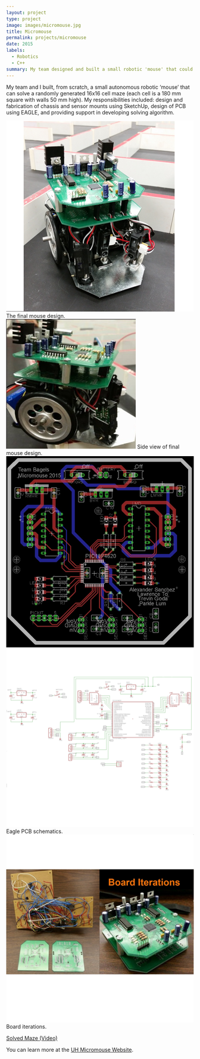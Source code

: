 ```yaml
---
layout: project
type: project
image: images/micromouse.jpg
title: Micromouse
permalink: projects/micromouse
date: 2015
labels:
  - Robotics
  - C++
summary: My team designed and built a small robotic 'mouse' that could autonomously solve a randomly generated 16 x 16 cell maze.
---
```


My team and I built, from scratch, a small autonomous robotic ‘mouse’ that can solve a randomly generated 16x16 cell maze (each cell is a 180 mm square with walls 50 mm high). My responsibilities included: design and fabrication of chassis and sensor mounts using SketchUp, design of PCB using EAGLE, and providing support in developing solving algorithm. 

<img class="ui image" src="../images/MicroMouse1.jpg">
The final mouse design. 
<img class="ui image" src="../images/MM4.jpg">
Side view of final mouse design.
<img class="ui image" src="../images/MM2.jpg">
<img class="ui image" src="../images/MM6.png"> 
Eagle PCB schematics.
<img class="ui image" src="../images/MM3.jpg">
Board iterations. 


[Solved Maze (Video)](https://drive.google.com/file/d/0B3oLXv5IVIObTzNlUmdYRlhxdDA/view?usp=sharing)

You can learn more at the [UH Micromouse Website](http://www-ee.eng.hawaii.edu/~mmouse/about.html).



